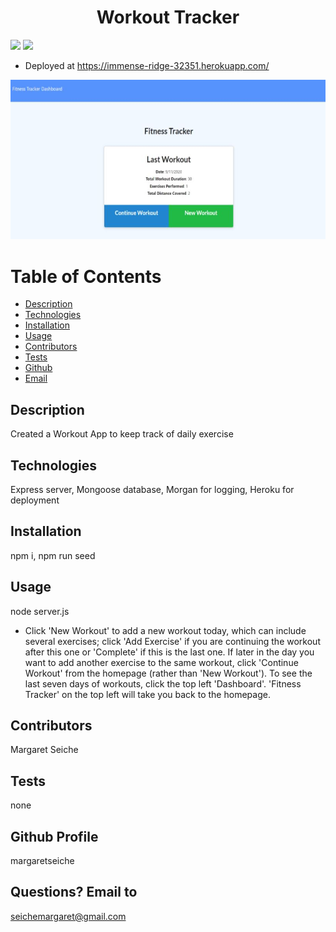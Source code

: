 <h1 align="center">Workout Tracker</h1>

<!-- PROJECT BADGES -->
![](https://img.shields.io/badge/Number%20of%20Contributors-1-blue)
![](https://img.shields.io/badge/License-MIT-red)

* Deployed at https://immense-ridge-32351.herokuapp.com/

![tes](fitness.JPG)   

# Table of Contents
* [Description](#Description)
* [Technologies](#Technologies)
* [Installation](#Installation)
* [Usage](#Usage)
* [Contributors](#Contributors)
* [Tests](#Tests)
* [Github](#Github)
* [Email](#Email)

## Description
Created a Workout App to keep track of daily exercise 

## Technologies
Express server, Mongoose database, Morgan for logging, Heroku for deployment

## Installation
npm i, 
npm run seed

## Usage
node server.js

* Click 'New Workout' to add a new workout today, which can include several exercises; click 'Add Exercise' if you are continuing the workout after this one or 'Complete' if this is the last one.  If later in the day you want to add another exercise to the same workout, click 'Continue Workout' from the homepage (rather than 'New Workout').  To see the last seven days of workouts, click the top left 'Dashboard'.  'Fitness Tracker' on the top left will take you back to the homepage.   

## Contributors
Margaret Seiche

## Tests
none

## Github Profile
margaretseiche

## Questions? Email to     
seichemargaret@gmail.com
